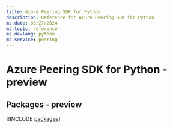 ```yaml
---
title: Azure Peering SDK for Python
description: Reference for Azure Peering SDK for Python
ms.date: 03/27/2024
ms.topic: reference
ms.devlang: python
ms.service: peering
---
```

# Azure Peering SDK for Python - preview
## Packages - preview
[!INCLUDE [packages](peering-index.md)]